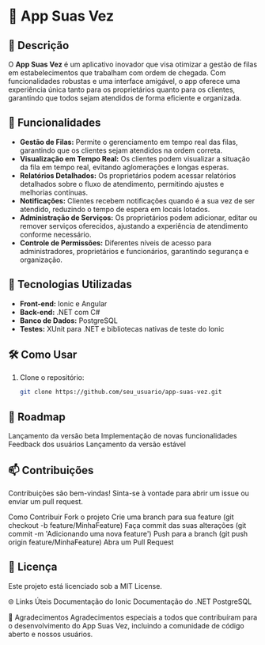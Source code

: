 # 🚦 App Suas Vez

## 📖 Descrição

O **App Suas Vez** é um aplicativo inovador que visa otimizar a gestão de filas em estabelecimentos que trabalham com ordem de chegada. Com funcionalidades robustas e uma interface amigável, o app oferece uma experiência única tanto para os proprietários quanto para os clientes, garantindo que todos sejam atendidos de forma eficiente e organizada.

## 🎯 Funcionalidades

- **Gestão de Filas:** Permite o gerenciamento em tempo real das filas, garantindo que os clientes sejam atendidos na ordem correta.
- **Visualização em Tempo Real:** Os clientes podem visualizar a situação da fila em tempo real, evitando aglomerações e longas esperas.
- **Relatórios Detalhados:** Os proprietários podem acessar relatórios detalhados sobre o fluxo de atendimento, permitindo ajustes e melhorias contínuas.
- **Notificações:** Clientes recebem notificações quando é a sua vez de ser atendido, reduzindo o tempo de espera em locais lotados.
- **Administração de Serviços:** Os proprietários podem adicionar, editar ou remover serviços oferecidos, ajustando a experiência de atendimento conforme necessário.
- **Controle de Permissões:** Diferentes níveis de acesso para administradores, proprietários e funcionários, garantindo segurança e organização.

## 📱 Tecnologias Utilizadas

- **Front-end:** Ionic e Angular
- **Back-end:** .NET com C#
- **Banco de Dados:** PostgreSQL
- **Testes:** XUnit para .NET e bibliotecas nativas de teste do Ionic

## 🛠️ Como Usar

1. Clone o repositório:
   ```bash
   git clone https://github.com/seu_usuario/app-suas-vez.git

## 📅 Roadmap
 Lançamento da versão beta
 Implementação de novas funcionalidades
 Feedback dos usuários
 Lançamento da versão estável

## 📫 Contribuições
Contribuições são bem-vindas! Sinta-se à vontade para abrir um issue ou enviar um pull request.

Como Contribuir
Fork o projeto
Crie uma branch para sua feature (git checkout -b feature/MinhaFeature)
Faça commit das suas alterações (git commit -m 'Adicionando uma nova feature')
Push para a branch (git push origin feature/MinhaFeature)
Abra um Pull Request

## 📄 Licença
Este projeto está licenciado sob a MIT License.

🌐 Links Úteis
Documentação do Ionic
Documentação do .NET
PostgreSQL

🎉 Agradecimentos
Agradecimentos especiais a todos que contribuíram para o desenvolvimento do App Suas Vez, incluindo a comunidade de código aberto e nossos usuários.
